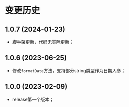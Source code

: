 # 变更历史

## 1.0.7 (2024-01-23)

* 脚手架更新，代码无实际更新；

## 1.0.6 (2023-06-25)

* 修改`formatDate`方法，支持部分string类型作为日期入参；

## 1.0.0 (2023-02-09)

* release第一个版本；
